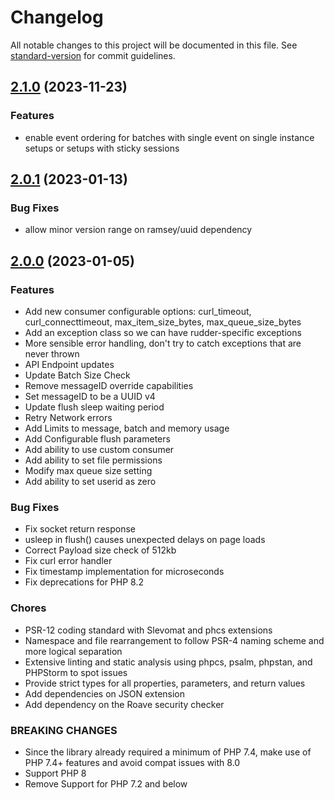 # Changelog

All notable changes to this project will be documented in this file. See [standard-version](https://github.com/conventional-changelog/standard-version) for commit guidelines.

## [2.1.0](https://github.com/rudderlabs/rudder-sdk-js/compare/v2.1.0...v2.0.1) (2023-11-23)

### Features

* enable event ordering for batches with single event on single instance setups or setups with sticky sessions

## [2.0.1](https://github.com/rudderlabs/rudder-sdk-js/compare/v2.0.1...v2.0.0) (2023-01-13)

### Bug Fixes

* allow minor version range on ramsey/uuid dependency

## [2.0.0](https://github.com/rudderlabs/rudder-sdk-js/compare/v2.0.0...v1.0.1) (2023-01-05)


### Features

* Add new consumer configurable options: curl_timeout, curl_connecttimeout, max_item_size_bytes, max_queue_size_bytes
* Add an exception class so we can have rudder-specific exceptions
* More sensible error handling, don't try to catch exceptions that are never thrown
* API Endpoint updates
* Update Batch Size Check
* Remove messageID override capabilities
* Set messageID to be a UUID v4
* Update flush sleep waiting period
* Retry Network errors
* Add Limits to message, batch and memory usage
* Add Configurable flush parameters
* Add ability to use custom consumer
* Add ability to set file permissions
* Modify max queue size setting
* Add ability to set userid as zero

### Bug Fixes

* Fix socket return response
* usleep in flush() causes unexpected delays on page loads
* Correct Payload size check of 512kb
* Fix curl error handler
* Fix timestamp implementation for microseconds
* Fix deprecations for PHP 8.2

### Chores

* PSR-12 coding standard with Slevomat and phcs extensions
* Namespace and file rearrangement to follow PSR-4 naming scheme and more logical separation
* Extensive linting and static analysis using phpcs, psalm, phpstan, and PHPStorm to spot issues
* Provide strict types for all properties, parameters, and return values
* Add dependencies on JSON extension
* Add dependency on the Roave security checker

### BREAKING CHANGES

* Since the library already required a minimum of PHP 7.4, make use of PHP 7.4+ features and avoid compat issues with 8.0
* Support PHP 8
* Remove Support for PHP 7.2 and below
